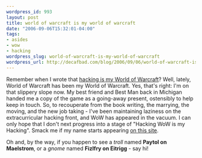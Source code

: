 ```yaml
--- 
wordpress_id: 993
layout: post
title: world of warcraft is my world of warcraft
date: "2006-09-06T15:32:01-04:00"
tags: 
- asides
- wow
- hacking
wordpress_slug: world-of-warcraft-is-my-world-of-warcraft
wordpress_url: http://decafbad.com/blog/2006/09/06/world-of-warcraft-is-my-world-of-warcraft
---
```

Remember when I wrote that [hacking is my World of Warcraft][hwow]?  Well, lately, World of Warcraft has been my World of Warcraft.  Yes, that's right:  I'm on that slippery slope now.  My best friend and Best Man back in Michigan handed me a copy of the game as a going-away present, ostensibly to help keep in touch.  So, to recouperate from the book writing, the marrying, the moving, and the new job taking - I've been maintaining laziness on the extracurricular hacking front, and WoW has appeared in the vacuum.  I can only hope that I don't next progress into a stage of "Hacking WoW is my Hacking".  Smack me if my name starts appearing [on this site][ui].

Oh and, by the way, if you happen to see a *troll* named **Paytol on Maelstrom**, or a *gnome* named **Fizlfry on Eitrigg** - say hi!

[ui]: http://ui.worldofwar.net/
[hwow]: http://decafbad.com/blog/2006/05/03/hacking-is-my-world-of-warcraft
